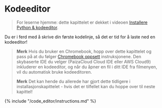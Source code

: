 # Kodeeditor

> For leserne hjemme: dette kapittelet er dekket i videoen [Installere Python & kodeeditor](https://www.youtube.com/watch?v=pVTaqzKZCdA&t=4m43s).

Du er i ferd med å skrive din første kodelinje, så det er tid for å laste ned en kodeeditor!

> **Merk** Hvis du bruker en Chromebook, hopp over dette kapittelet og pass på at du følger [Chromebook oppsett](../chromebook_setup/README.md) instruksjonene. Den skybaserte IDE du velger (PaizaCloud Cloud IDE eller AWS Cloud9) inkluderer en kodeeditor, og når du åpner en fil i ditt IDE fra filmenyen, vil du automatisk bruke kodeeditoren.
> 
> **Merk** Det kan hende du allerede har gjort dette tidligere i installasjonskapittelet - hvis det er tilfellet kan du hoppe over til neste kapittel!

{% include "/code_editor/instructions.md" %}